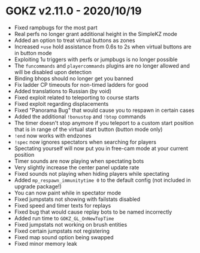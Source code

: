 # GOKZ v2.11.0 - 2020/10/19

* Fixed rampbugs for the most part
* Real perfs no longer grant additional height in the SimpleKZ mode
* Added an option to treat virtual buttons as zones
* Increased `+use` hold assistance from 0.6s to 2s when virtual buttons are in button mode
* Exploiting 1u triggers with perfs or jumpbugs is no longer possible
* The `funcommands` and `playercommands` plugins are no longer allowed and will be disabled upon detection
* Binding bhops should no longer get you banned
* Fix ladder CP timeouts for non-timed ladders for good
* Added translations to Russian (by void)
* Fixed exploit related to teleporting to course starts
* Fixed exploit regarding displacements
* Fixed "Panorama Bug" that would cause you to respawn in certain cases
* Added the additional `!bonustop` and `!btop` commands
* The timer doesn't stop anymore if you teleport to a custom start position that is in range of the virtual start button (button mode only)
* `!end` now works with endzones
* `!spec` now ignores spectators when searching for players
* Spectating yourself will now put you in free-cam mode at your current position
* Timer sounds are now playing when spectating bots
* Very slightly increase the center panel update rate
* Fixed sounds not playing when hiding players while spectating
* Added `mp_respawn_immunitytime 0` to the default config (not included in upgrade package!)
* You can now paint while in spectator mode
* Fixed jumpstats not showing with failstats disabled
* Fixed speed and timer texts for replays
* Fixed bug that would cause replay bots to be named incorrectly
* Added run time to `GOKZ_GL_OnNewTopTime`
* Fixed jumpstats not working on brush entities
* Fixed certain jumpstats not registering
* Fixed map sound option being swapped
* Fixed minor memory leak